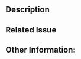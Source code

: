 <!-- 
    Thank you for contributing! 
    If you have not already, please review the contribution guidelines before submitting:
    https://github.com/AurelicButter/AniList-Node/tree/master/.github/CONTRIBUTING.md
-->

## Description
<!--
    Please include a general description of your changes.
    Be sure to mention if these changes removes or updates any queries with the API. Edits or removing properties in the queries could be deemed a breaking change.
-->

## Related Issue
<!-- Include the GitHub issue if applicable -->

## Other Information:
<!-- For anything else worth mentioning that doesn't fit in your description, put here. -->